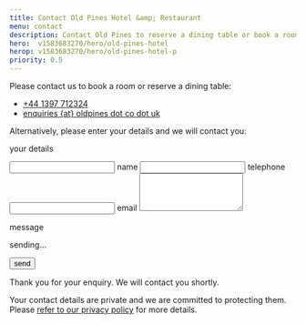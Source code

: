 ```yaml
---
title: Contact Old Pines Hotel &amp; Restaurant
menu: contact
description: Contact Old Pines to reserve a dining table or book a room for your next vacation.
hero:  v1583683270/hero/old-pines-hotel
herop: v1583683270/hero/old-pines-hotel-p
priority: 0.5
---
```


Please contact us to book a room or reserve a dining table:

<ul class="contact">
<li data-revealer="left"><a href="tel:+44-1397-712324" class="icon phone">+44 1397 712324</a></li>
<li data-revealer="right"><a href="#" class="icon email">enquiries {at} oldpines dot co dot uk</a></li>
</ul>

<form action="https://www.optimalworks.net/ws/enquiry/" method="post" class="validator">

  <p>Alternatively, please enter your details and we will contact you:</p>

  <div class="formgrid">

  <p>your details</p>

  <input type="text" id="name" name="name" autocomplete="name" value="" required="required" maxlength="50" />
  <label for="name">name</label>

  <input type="tel" id="telephone" name="telephone" autocomplete="tel" value="" minlength="6" maxlength="20" />
  <label for="telephone">telephone</label>

  <input type="email" id="email" name="email" autocomplete="email" value="" required="required" minlength="6" maxlength="80" />
  <label for="email">email</label>

  <textarea id="query" name="query" rows="4" cols="20" maxlength="500"></textarea>
  <label for="query">message</label>

  <p class="error"></p>

  <p class="submit">sending...</p>

  <button type="submit" name="submit" value="send">send</button>

  </div>

  <p class="posted">Thank you for your enquiry. We will contact you shortly.</p>

</form>

Your contact details are private and we are committed to protecting them. Please [refer to our privacy policy]([root]privacy/) for more details.
